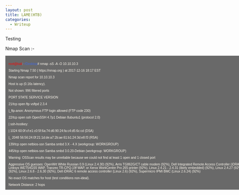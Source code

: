 ```yaml
---
layout: post
title: LAME(HTB)
categories:
  - Writeup
---
```

Testing

Nmap Scan :-
<div style="height:400px;width:800px;overflow:auto;background-color:dimGray;color:FloralWhite;scrollbar-base-color:gold;font-family:sans-serif;padding:10px;">
<font size="-2">
  <p><font color="red">root@kali</font>:<font color="RoyalBlue">~/Desktop</font># nmap -sS -A -O 10.10.10.3</p>
<p>Starting Nmap 7.50 ( https://nmap.org ) at 2017-12-16 18:17 EST</p>
<p>Nmap scan report for 10.10.10.3</p>
<p>Host is up (0.16s latency).</p>
<p>Not shown: 996 filtered ports</p>
<p>PORT STATE SERVICE VERSION</p>
<p>21/tcp open ftp vsftpd 2.3.4</p>
<p>|_ftp-anon: Anonymous FTP login allowed (FTP code 230)</p>
<p>22/tcp open ssh OpenSSH 4.7p1 Debian 8ubuntu1 (protocol 2.0)</p>
<p>| ssh-hostkey:</p>
<p>| 1024 60:0f:cf:e1:c0:5f:6a:74:d6:90:24:fa:c4:d5:6c:cd (DSA)</p>
<p>|_ 2048 56:56:24:0f:21:1d:de:a7:2b:ae:61:b1:24:3d:e8:f3 (RSA)</p>
<p>139/tcp open netbios-ssn Samba smbd 3.X - 4.X (workgroup: WORKGROUP)</p>
<p>445/tcp open netbios-ssn Samba smbd 3.0.20-Debian (workgroup: WORKGROUP)</p>
<p>Warning: OSScan results may be unreliable because we could not find at least 1 open and 1 closed port</p>
<p>Aggressive OS guesses: OpenWrt White Russian 0.9 (Linux 2.4.30) (92%), Arris TG862G/CT cable modem (92%), Dell Integrated Remote Access Controller (iDRAC6) (92%), Linksys WET54GS5 WAP, Tranzeo TR-CPQ-19f WAP, or Xerox WorkCentre Pro 265 printer (92%), Linux 2.4.21 - 2.4.31 (likely embedded) (92%), Linux 2.4.27 (92%), Linux 2.6.22 (92%), Linux 2.6.8 - 2.6.30 (92%), Dell iDRAC 6 remote access controller (Linux 2.6) (92%), Supermicro IPMI BMC (Linux 2.6.24) (92%)</p>
<p>No exact OS matches for host (test conditions non-ideal).</p>
<p>Network Distance: 2 hops</p>
<p>Service Info: OSs: Unix, Linux; CPE: cpe:/o:linux:linux_kernel</p>
<p>Host script results:</p>
<p>| smb-os-discovery:</p>
<p>| OS: Unix (Samba 3.0.20-Debian)</p>
<p>| NetBIOS computer name:</p>
<p>| Workgroup: WORKGROUP\x00</p>
<p>|_ System time: 2017-12-13T13:56:42-05:00</p>
<p>TRACEROUTE (using port 22/tcp)</p>
<p>HOP RTT ADDRESS</p>
<p>1 164.82 ms 10.10.14.1</p>
<p>2 164.95 ms 10.10.10.3</p>
<p>OS and Service detection performed. Please report any incorrect results at https://nmap.org/submit/ .</p>
<p>Nmap done: 1 IP address (1 host up) scanned in 84.01 seconds</p>
</font>
